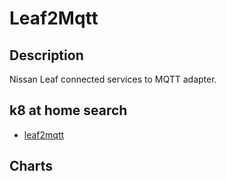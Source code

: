 # Leaf2Mqtt

## Description

Nissan Leaf connected services to MQTT adapter.

## k8 at home search

- [leaf2mqtt](https://nanne.dev/k8s-at-home-search/#/leaf2mqtt)

## Charts


